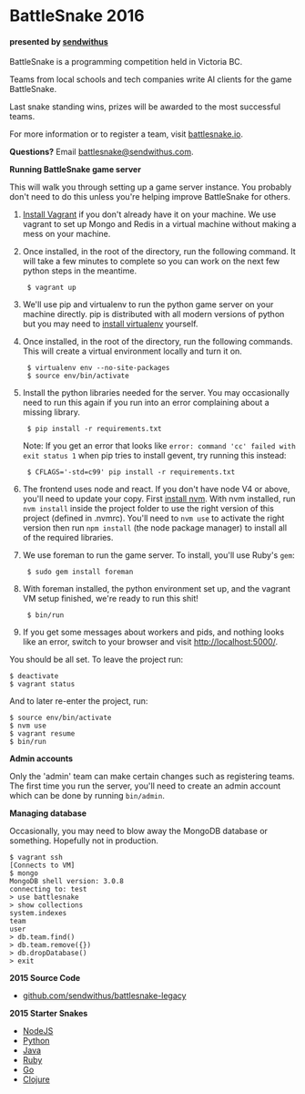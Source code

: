 BattleSnake 2016
================

#### presented by [sendwithus](https://www.sendwithus.com)

BattleSnake is a programming competition held in Victoria BC.

Teams from local schools and tech companies write AI clients for the game BattleSnake.

Last snake standing wins, prizes will be awarded to the most successful teams.

For more information or to register a team, visit [battlesnake.io](http://www.battlesnake.io).

__Questions?__ Email [battlesnake@sendwithus.com](mailto:battlesnake@sendwithus.com).

__Running BattleSnake game server__

This will walk you through setting up a game server instance. You probably don't need to do this unless you're helping improve BattleSnake for others.

1. [Install Vagrant](https://docs.vagrantup.com/v2/installation/index.html) if you don't already have it on your machine. We use vagrant to set up Mongo and Redis in a virtual machine without making a mess on your machine.

2. Once installed, in the root of the directory, run the following command. It will take a few minutes to complete so you can work on the next few python steps in the meantime.      

        $ vagrant up   

3. We'll use pip and virtualenv to run the python game server on your machine directly. pip is distributed with all modern versions of python but you may need to [install virtualenv](https://virtualenv.readthedocs.org/en/latest/installation.html) yourself.

4. Once installed, in the root of the directory, run the following commands. This will create a virtual environment locally and turn it on.

        $ virtualenv env --no-site-packages
        $ source env/bin/activate

5. Install the python libraries needed for the server. You may occasionally need to run this again if you run into an error complaining about a missing library.

        $ pip install -r requirements.txt

	Note: If you get an error that looks like `error: command 'cc' failed with exit status 1` when pip tries to install gevent, try running this instead:

        $ CFLAGS='-std=c99' pip install -r requirements.txt

6. The frontend uses node and react. If you don't have node V4 or above, you'll need to update your copy. First [install nvm](https://github.com/creationix/nvm). With nvm installed, run `nvm install` inside the project folder to use the right version of this project (defined in .nvmrc). You'll need to `nvm use` to activate the right version then run `npm install` (the node package manager) to install all of the required libraries.

7. We use foreman to run the game server. To install, you'll use Ruby's `gem`:

        $ sudo gem install foreman

8. With foreman installed, the python environment set up, and the vagrant VM setup finished, we're ready to run this shit!

        $ bin/run

9. If you get some messages about workers and pids, and nothing looks like an error, switch to your browser and visit [http://localhost:5000/](http://localhost:5000/).

You should be all set. To leave the project run:

    $ deactivate
    $ vagrant status

And to later re-enter the project, run:

    $ source env/bin/activate
    $ nvm use
    $ vagrant resume
    $ bin/run

__Admin accounts__

Only the 'admin' team can make certain changes such as registering teams. The first time you run the server, you'll need to create an admin account which can be done by running `bin/admin`.

__Managing database__

Occasionally, you may need to blow away the MongoDB database or something. Hopefully not in production.

    $ vagrant ssh
    [Connects to VM]
    $ mongo
    MongoDB shell version: 3.0.8
    connecting to: test
    > use battlesnake
    > show collections
    system.indexes
    team
    user
    > db.team.find()
    > db.team.remove({})
    > db.dropDatabase()
    > exit

__2015 Source Code__
* [github.com/sendwithus/battlesnake-legacy](http://github.com/sendwithus/battlesnake-legacy)

__2015 Starter Snakes__
* [NodeJS](http://github.com/sendwithus/battlesnake-node)
* [Python](http://github.com/sendwithus/battlesnake-python)
* [Java](http://github.com/sendwithus/battlesnake-java)
* [Ruby](http://github.com/sendwithus/battlesnake-ruby)
* [Go](http://github.com/sendwithus/battlesnake-go)
* [Clojure](https://github.com/sendwithus/battlesnake-clojure)
